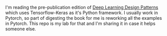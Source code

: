 I'm reading the pre-publication edition of [Deep Learning Design Patterns](https://www.manning.com/books/deep-learning-design-patterns)
which uses Tensorflow-Keras as it's Python framework.  I usually work in Pytorch, so part of digesting the book for me is reworking all the
examples in Pytorch.  This repo is my lab for that and I'm sharing it in case it helps someone else.